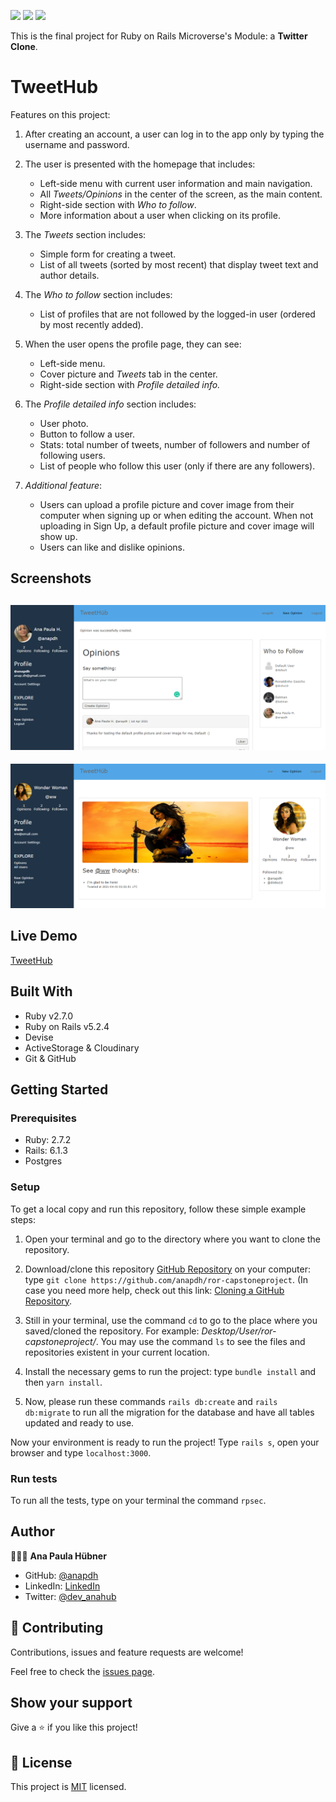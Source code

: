 ![](https://img.shields.io/badge/Microverse-blueviolet) ![](https://img.shields.io/badge/RoR-red) ![](https://img.shields.io/badge/ActiveRecords-blue)

This is the final project for Ruby on Rails Microverse's Module: a **Twitter Clone**.

# TweetHub
Features on this project:

1. After creating an account, a user can log in to the app only by typing the username and password.

2. The user is presented with the homepage that includes:
    - Left-side menu with current user information and main navigation.
    - All *Tweets/Opinions* in the center of the screen, as the main content.
    - Right-side section with *Who to follow*.
    - More information about a user when clicking on its profile.

3. The *Tweets* section includes:
    - Simple form for creating a tweet.
    - List of all tweets (sorted by most recent) that display tweet text and author details.

4. The *Who to follow* section includes:
    - List of profiles that are not followed by the logged-in user (ordered by most recently added).

5. When the user opens the profile page, they can see:
    - Left-side menu.
    - Cover picture and *Tweets* tab in the center.
    - Right-side section with *Profile detailed info.*

6. The *Profile detailed info* section includes:
    - User photo.
    - Button to follow a user.
    - Stats: total number of tweets, number of followers and number of following users.
    - List of people who follow this user (only if there are any followers).

7. *Additional feature*:
    - Users can upload a profile picture and cover image from their computer when signing up or when editing the account. When not uploading in Sign Up, a default profile picture and cover image will show up.
    - Users can like and dislike opinions.
    
## Screenshots
![screenshot](app/assets/images/screenshot1.png)
---
![screenshot](app/assets/images/screenshot2.png)

## Live Demo

[TweetHub](https://tweethub2021.herokuapp.com/)

## Built With

- Ruby v2.7.0
- Ruby on Rails v5.2.4
- Devise
- ActiveStorage & Cloudinary
- Git & GitHub

## Getting Started

### Prerequisites

- Ruby: 2.7.2
- Rails: 6.1.3
- Postgres

### Setup

To get a local copy and run this repository, follow these simple example steps:

1. Open your terminal and go to the directory where you want to clone the repository.

2. Download/clone this repository [GitHub Repository](https://github.com/anapdh/ror-capstoneproject) on your computer: type `git clone https://github.com/anapdh/ror-capstoneproject`.
(In case you need more help, check out this link: [Cloning a GitHub Repository](https://docs.github.com/en/github/creating-cloning-and-archiving-repositories/cloning-a-repository).

3. Still in your terminal, use the command `cd` to go to the place where you saved/cloned the repository. For example: _Desktop/User/ror-capstoneproject/_. You may use the command `ls` to see the files and repositories existent in your current location.

4. Install the necessary gems to run the project: type `bundle install` and then `yarn install`.

5. Now, please run these commands `rails db:create` and `rails db:migrate` to run all the migration for the database and have all tables updated and ready to use.

Now your environment is ready to run the project! Type `rails s`, open your browser and type `localhost:3000`.
### Run tests

To run all the tests, type on your terminal the command `rpsec`.

## Author

👩🏼‍💻 **Ana Paula Hübner**

- GitHub: [@anapdh](https://github.com/anapdh)
- LinkedIn: [LinkedIn](https://www.linkedin.com/in/anapdh)
- Twitter: [@dev_anahub](https://twitter.com/dev_anahub)

## 🤝 Contributing

Contributions, issues and feature requests are welcome!

Feel free to check the [issues page](https://github.com/anapdh/ror-capstoneproject/issues).

## Show your support

Give a ⭐️ if you like this project!

## 📝 License

This project is [MIT](./LICENSE) licensed.

